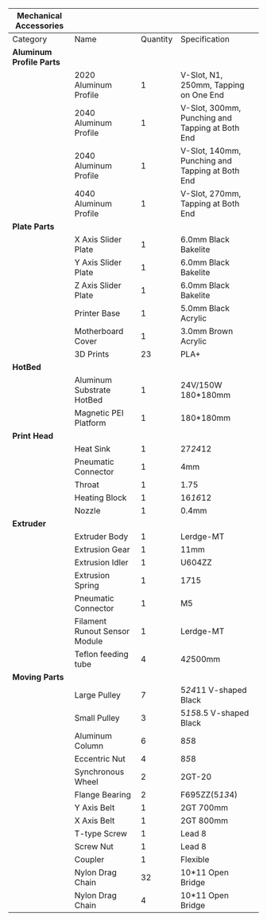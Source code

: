 | Mechanical Accessories |        |          |                                 |
|-----------------------|--------|----------|---------------------------------|
| Category              | Name   | Quantity | Specification                   |
| **Aluminum Profile Parts** |        |          |                                 |
|                       | 2020 Aluminum Profile | 1 | V-Slot, N1, 250mm, Tapping on One End |
|                       | 2040 Aluminum Profile | 1 | V-Slot, 300mm, Punching and Tapping at Both End |
|                       | 2040 Aluminum Profile | 1 | V-Slot, 140mm, Punching and Tapping at Both End |
|                       | 4040 Aluminum Profile | 1 | V-Slot, 270mm, Tapping at Both End |
| **Plate Parts**       |        |          |                                 |
|                       | X Axis Slider Plate | 1 | 6.0mm Black Bakelite           |
|                       | Y Axis Slider Plate | 1 | 6.0mm Black Bakelite           |
|                       | Z Axis Slider Plate | 1 | 6.0mm Black Bakelite           |
|                       | Printer Base        | 1 | 5.0mm Black Acrylic            |
|                       | Motherboard Cover   | 1 | 3.0mm Brown Acrylic            |
|                       | 3D Prints           | 23| PLA+                           |
| **HotBed**            |        |          |                                 |
|                       | Aluminum Substrate HotBed | 1 | 24V/150W 180*180mm            |
|                       | Magnetic PEI Platform     | 1 | 180*180mm                     |
| **Print Head**        |        |          |                                 |
|                       | Heat Sink           | 1 | 27*24*12                       |
|                       | Pneumatic Connector | 1 | 4mm                            |
|                       | Throat              | 1 | 1.75                           |
|                       | Heating Block       | 1 | 16*16*12                       |
|                       | Nozzle              | 1 | 0.4mm                          |
| **Extruder**          |        |          |                                 |
|                       | Extruder Body       | 1 | Lerdge-MT                      |
|                       | Extrusion Gear      | 1 | 11mm                           |
|                       | Extrusion Idler     | 1 | U604ZZ                         |
|                       | Extrusion Spring    | 1 | 1*7*15                         |
|                       | Pneumatic Connector | 1 | M5                             |
|                       | Filament Runout Sensor Module | 1 | Lerdge-MT                |
|                       | Teflon feeding tube | 4 | 4*2*500mm                      |
| **Moving Parts**      |        |          |                                 |
|                       | Large Pulley        | 7 | 5*24*11 V-shaped Black         |
|                       | Small Pulley        | 3 | 5*15*8.5 V-shaped Black        |
|                       | Aluminum Column     | 6 | 8*5*8                          |
|                       | Eccentric Nut       | 4 | 8*5*8                          |
|                       | Synchronous Wheel   | 2 | 2GT-20                         |
|                       | Flange Bearing      | 2 | F695ZZ(5*13*4)                 |
|                       | Y Axis Belt         | 1 | 2GT 700mm                      |
|                       | X Axis Belt         | 1 | 2GT 800mm                      |
|                       | T-type Screw        | 1 | Lead 8                         |
|                       | Screw Nut           | 1 | Lead 8                         |
|                       | Coupler             | 1 | Flexible                       |
|                       | Nylon Drag Chain    | 32| 10*11 Open Bridge              |
|                       | Nylon Drag Chain    | 4 | 10*11 Open Bridge              |
